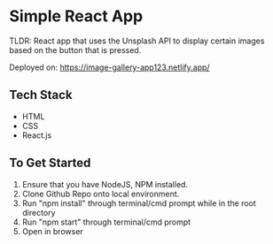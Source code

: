 # Simple React App
TLDR: React app that uses the Unsplash API to display certain images based on the button that is pressed.

Deployed on: https://image-gallery-app123.netlify.app/

## Tech Stack 
* HTML
* CSS
* React.js

## To Get Started 
1. Ensure that you have NodeJS, NPM installed.
2. Clone Github Repo onto local environment.
3. Run "npm install" through terminal/cmd prompt while in the root directory
4. Run "npm start" through terminal/cmd prompt
5. Open in browser


